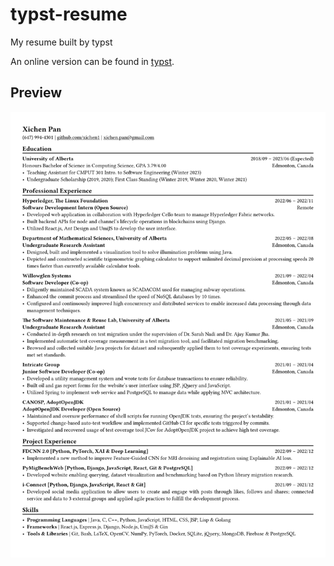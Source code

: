 # typst-resume
My resume built by typst

An online version can be found in [typst](https://typst.app/project/rJLyb2qMKsxnQrRzXv8sNx).

## Preview
![resume preview](resume.png)
